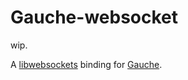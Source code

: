 # Gauche-websocket

wip.

A [libwebsockets](https://libwebsockets.org/) binding for [Gauche](http://practical-scheme.net/gauche/).
